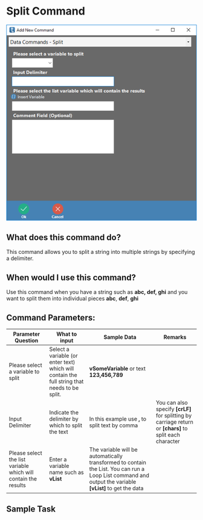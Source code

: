 <!-- TITLE: Split Command -->
# Split Command
![Split](/uploads/automation-commands/split.png "Split")
## What does this command do?
This command allows you to split a string into multiple strings by specifying a delimiter.

## When would I use this command?
Use this command when you have a string such as **abc, def, ghi** and you want to split them into individual pieces **abc**, **def**, **ghi**

## Command Parameters:

| Parameter Question   	| What to input  	|  Sample Data 	| Remarks  	|
|---					|---				|---			|---		|
|Please select a variable to split	| Select a variable (or enter text) which will contain the full string that needs to be split.   	|  **vSomeVariable** or text **123,456,789**  	|  	|
|Input Delimiter  	|  Indicate the delimiter by which to split the text  	| In this example use **,**	to split text by comma |  You can also specify **[crLF]** for splitting by carriage return or **[chars]** to split each character	|
|Please select the list variable which will contain the results  	|  Enter a variable name such as **vList**| The variable will be automatically transformed to contain the List.  You can run a Loop List command and output the variable **[vList]** to get the data 	|   	|

## Sample Task